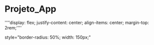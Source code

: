 # Projeto_App

 ''''display: flex;
  justify-content: center;
  align-items: center;
  margin-top: 2rem;''''


  style="border-radius: 50%; width: 150px;"